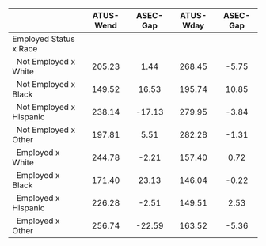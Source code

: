 
|                      |    ATUS-Wend |     ASEC-Gap |    ATUS-Wday |     ASEC-Gap |
| -------------------- | :----------: | :----------: | :----------: | :----------: |
| Employed Status x Race |              |              |              |              |
| &nbsp;&nbsp;Not Employed x White |       205.23 |         1.44 |       268.45 |        -5.75 |
| &nbsp;&nbsp;Not Employed x Black |       149.52 |        16.53 |       195.74 |        10.85 |
| &nbsp;&nbsp;Not Employed x Hispanic |       238.14 |       -17.13 |       279.95 |        -3.84 |
| &nbsp;&nbsp;Not Employed x Other |       197.81 |         5.51 |       282.28 |        -1.31 |
| &nbsp;&nbsp;Employed x White |       244.78 |        -2.21 |       157.40 |         0.72 |
| &nbsp;&nbsp;Employed x Black |       171.40 |        23.13 |       146.04 |        -0.22 |
| &nbsp;&nbsp;Employed x Hispanic |       226.28 |        -2.51 |       149.51 |         2.53 |
| &nbsp;&nbsp;Employed x Other |       256.74 |       -22.59 |       163.52 |        -5.36 |

